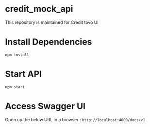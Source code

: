 # credit_mock_api

This repository is maintained for Credit tovo UI

# Install Dependencies
`npm install`

# Start API
`npm start`

# Access Swagger UI
Open up the below URL in a browser :
`http://localhost:4000/docs/v1`
